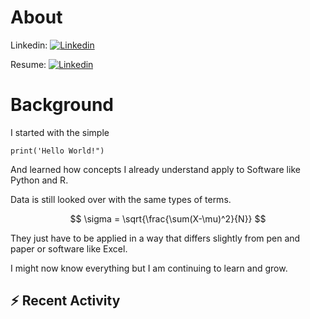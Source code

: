 # About
Linkedin:
[![Linkedin](https://drive.google.com/uc?export=view&id=1f6E-lxqLHT42eVfciyfHex_taS1-Uj7Q)](https://www.linkedin.com/in/agnes-mcfarlin)


Resume:
[![Linkedin](https://drive.google.com/uc?export=view&id=1RkRI4YqT7oR1rutqsdm4c71vq8vQj8EE)](https://resume-agnes-mcfarlin.streamlit.app)

# Background


I started with the simple 
```<Python>
print('Hello World!")
```

And learned how concepts I already understand apply to Software like Python and R.

Data is still looked over with the same types of terms. 

$$ \sigma  = \sqrt{\frac{\sum(X-\mu)^2}{N}} $$

They just have to be applied in a way that differs slightly from pen and paper or software like Excel.


I might now know everything but I am continuing to learn and grow.


## :zap: Recent Activity
<!--START_SECTION:activity-->


<!--END_SECTION:activity-->
